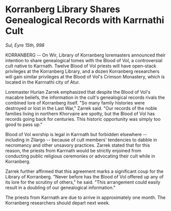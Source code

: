 
# Korranberg Library Shares Genealogical Records with Karrnathi Cult

*Sul, Eyre 15th, 998*

KORRANBERG -- On Wir, Library of Korranberg loremasters announced their intention to share genealogical tomes with the Blood of Vol, a controversial cult native to Karrnath. Twelve Blood of Vol priests will have open-stack privileges at the Korranberg Library, and a dozen Korranberg researchers will gain similar privileges at the Blood of Vol's Crimson Monastery, which is located in the Karrnathi city of Atur.

Loremaster Hurian Zarrek emphasized that despite the Blood of Vol's macabre beliefs, the information in the cult's genealogical records rivals the combined lore of Korranberg itself. "So many family histories were destroyed or lost in the Last War," Zarrek said. "Our records of the noble families living in northern Khorvaire are spotty, but the Blood of Vol has records going back for centuries. This historic opportunity was simply too good to pass up."

Blood of Vol worship is legal in Karrnath but forbidden elsewhere -- including in Zilargo -- because of cult members' tendencies to dabble in necromancy and other unsavory practices. Zarrek stated that for this reason, the priests from Karrnath would be strictly enjoined from conducting public religious ceremonies or advocating their cult while in Korranberg.

Zarrek further affirmed that this agreement marks a significant coup for the Library of Korranberg. "Never before has the Blood of Vol offered up any of its lore for the scrutiny of others," he said. "This arrangement could easily result in a doubling of our genealogical information."

The priests from Karrnath are due to arrive in approximately one month. The Korranberg researchers should depart next week.